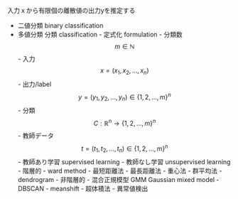 入力ｘから有限個の離散値の出力yを推定する
- 二値分類 binary classification
- 多値分類 
分類 classification
        - 定式化 formulation
            - 分類数
                $$
                m \in \mathbb N
                $$
            - 入力
                $$
                x = (x_1, x_2, ..., x_n)
                $$
            - 出力/label
                $$
                y = (y_1,y_2,..., y_n) \in \{1,2,...,m\}^n
                $$
            - 分類
                $$
                C: \mathbb R^n \to \{1,2,...,m\}^n
                $$
            - 教師データ
                $$
                t = (t_1, t_2,...,t_n) \in \{1,2,...,m\}^n
                $$
        - 教師あり学習 supervised learning
        - 教師なし学習 unsupervised learning
            - 階層的
                - ward method
                - 最短距離法
                - 最長距離法
                - 重心法
                - 群平均法
                - dendrogram
            - 非階層的
                - 混合正規模型 GMM Gaussian mixed model
                - DBSCAN
                - meanshift
                - 超体積法
            - 異常値検出